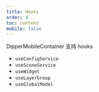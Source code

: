 ```yaml
---
title: Hooks
order: 4
toc: content
mobile: false
---
```


DipperMobileContainer 支持 hooks

- `useConfigService`
- `useSceneService`
- `useWidget`
- `useLayerGroup`
- `useGlobalModel`
